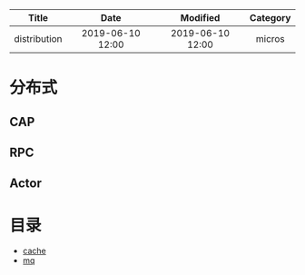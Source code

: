 | Title                | Date             | Modified         | Category          |
|:--------------------:|:----------------:|:----------------:|:-----------------:|
| distribution              | 2019-06-10 12:00 | 2019-06-10 12:00 | micros            |



# 分布式


## CAP



## RPC




## Actor








# 目录


- [cache](./cache.md)
- [mq](./mq.md)
